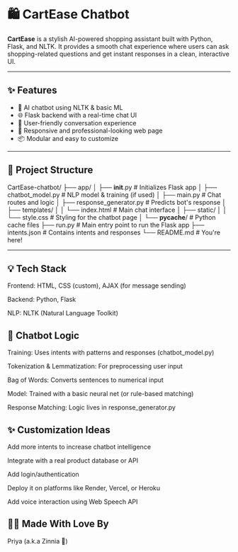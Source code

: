 # 🛍️ CartEase Chatbot

**CartEase** is a stylish AI-powered shopping assistant built with Python, Flask, and NLTK. It provides a smooth chat experience where users can ask shopping-related questions and get instant responses in a clean, interactive UI.

---

## ✨ Features

- 🤖 AI chatbot using NLTK & basic ML
- 🌐 Flask backend with a real-time chat UI
- 💬 User-friendly conversation experience
- 🎨 Responsive and professional-looking web page
- 📦 Modular and easy to customize

---

## 📁 Project Structure

CartEase-chatbot/
├── app/
│   ├── __init__.py               # Initializes Flask app
│   ├── chatbot_model.py          # NLP model & training (if used)
│   ├── main.py                   # Chat routes and logic
│   ├── response_generator.py     # Predicts bot's response
│   ├── templates/
│   │   └── index.html            # Main chat interface
│   ├── static/
│   │   └── style.css             # Styling for the chatbot page
│   └── __pycache__/              # Python cache files
├── run.py                        # Main entry point to run the Flask app
├── intents.json                  # Contains intents and responses
└── README.md                     # You're here!

---

## 💡 Tech Stack
Frontend: HTML, CSS (custom), AJAX (for message sending)

Backend: Python, Flask

NLP: NLTK (Natural Language Toolkit)


## 🧠 Chatbot Logic
Training: Uses intents with patterns and responses (chatbot_model.py)

Tokenization & Lemmatization: For preprocessing user input

Bag of Words: Converts sentences to numerical input

Model: Trained with a basic neural net (or rule-based matching)

Response Matching: Logic lives in response_generator.py


## ✨ Customization Ideas
Add more intents to increase chatbot intelligence

Integrate with a real product database or API

Add login/authentication

Deploy it on platforms like Render, Vercel, or Heroku

Add voice interaction using Web Speech API

## 👩‍💻 Made With Love By
Priya (a.k.a Zinnia 🌸)
